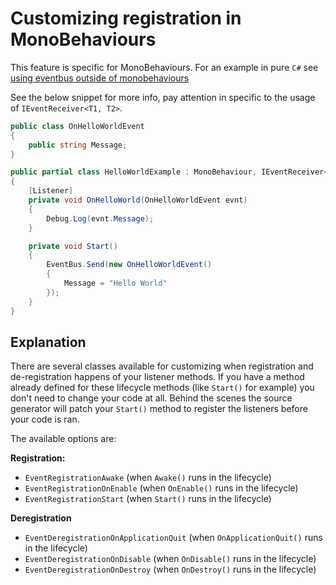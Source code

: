 ﻿---
sidebar_position: 2
---

# Customizing registration in MonoBehaviours

This feature is specific for MonoBehaviours. For an example in pure `C#` see [using eventbus outside of monobehaviours](./using-eventbus-outside-of-monobehaviours.md)

See the below snippet for more info, pay attention in specific to the usage
of `IEventReceiver<T1, T2>`. 

```csharp
public class OnHelloWorldEvent
{
    public string Message;
}

public partial class HelloWorldExample : MonoBehaviour, IEventReceiver<EventRegistrationAwake, EventDeregistrationOnApplicationQuit>
{
    [Listener]
    private void OnHelloWorld(OnHelloWorldEvent evnt)
    {
        Debug.Log(evnt.Message);
    }

    private void Start()
    {
        EventBus.Send(new OnHelloWorldEvent()
        {
            Message = "Hello World"
        });
    }
}
```

## Explanation

There are several classes available for customizing when registration and de-registration happens of your listener
methods. If you have a method already defined for these lifecycle methods (like `Start()` for example) you don't need to change your code at all. Behind
the scenes the source generator will patch your `Start()` method to register the listeners before your code is ran.

The available options are:

**Registration:**

- `EventRegistrationAwake` (when `Awake()` runs in the lifecycle)
- `EventRegistrationOnEnable` (when `OnEnable()` runs in the lifecycle)
- `EventRegistrationStart` (when `Start()` runs in the lifecycle)

**Deregistration**

- `EventDeregistrationOnApplicationQuit` (when `OnApplicationQuit()` runs in the lifecycle)
- `EventDeregistrationOnDisable` (when `OnDisable()` runs in the lifecycle)
- `EventDeregistrationOnDestroy` (when `OnDestroy()` runs in the lifecycle)